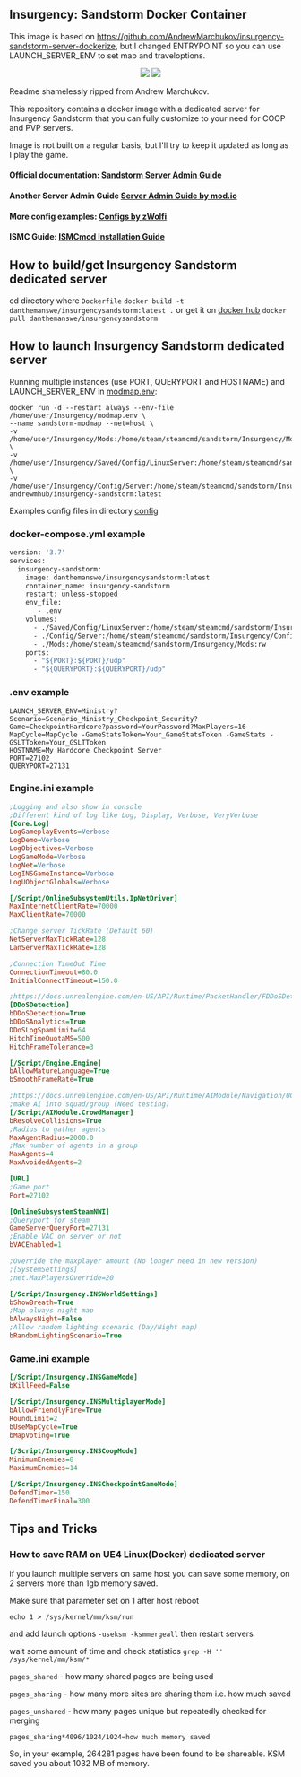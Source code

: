 ## Insurgency: Sandstorm Docker Container
This image is based on https://github.com/AndrewMarchukov/insurgency-sandstorm-server-dockerize, but I changed ENTRYPOINT so you can use LAUNCH_SERVER_ENV to set map and traveloptions.

<p align="center">
  <img src="https://github.com/DanTheManSWE/insurgency-sandstorm-server-dockerize/blob/master/sandstorm-logo.png">
  <img src="https://github.com/DanTheManSWE/insurgency-sandstorm-server-dockerize/blob/master/docker-logo.png"
</p>
</p>



Readme shamelessly ripped from Andrew Marchukov.

This repository contains a docker image with a dedicated server for Insurgency Sandstorm that you can fully customize to your need for COOP and PVP servers.

Image is not built on a regular basis, but I'll try to keep it updated as long as I play the game.
#### Official documentation: [Sandstorm Server Admin Guide](https://sandstorm-support.newworldinteractive.com/hc/en-us/articles/360049211072-Server-Admin-Guide)
#### Another Server Admin Guide [Server Admin Guide by mod.io](https://insurgencysandstorm.mod.io/guides/server-admin-guide)
#### More config examples: [Configs by zWolfi](https://github.com/zWolfi/INS_Sandstorm)
#### ISMC Guide: [ISMCmod Installation Guide](https://insurgencysandstorm.mod.io/guides/ismcmod-installation-guide)

## How to build/get Insurgency Sandstorm dedicated server
cd directory where ```Dockerfile```
```docker build -t danthemanswe/insurgencysandstorm:latest .``` or get it on [docker hub](https://hub.docker.com/r/danthemanswe/insurgencysandstorm) ```docker pull danthemanswe/insurgencysandstorm```
## How to launch Insurgency Sandstorm dedicated server
Running multiple instances (use PORT, QUERYPORT and HOSTNAME) and LAUNCH_SERVER_ENV in [modmap.env](https://github.com/AndrewMarchukov/insurgency-sandstorm-server-dockerize/blob/master/modmap.env): 
```
docker run -d --restart always --env-file /home/user/Insurgency/modmap.env \
--name sandstorm-modmap --net=host \
-v /home/user/Insurgency/Mods:/home/steam/steamcmd/sandstorm/Insurgency/Mods:rw \
-v /home/user/Insurgency/Saved/Config/LinuxServer:/home/steam/steamcmd/sandstorm/Insurgency/Saved/Config/LinuxServer:ro \
-v /home/user/Insurgency/Config/Server:/home/steam/steamcmd/sandstorm/Insurgency/Config/Server:ro andrewmhub/insurgency-sandstorm:latest
```
Examples config files in directory [config](https://github.com/AndrewMarchukov/insurgency-sandstorm-server-dockerize/tree/master/config)

### docker-compose.yml example
```dockerfile
version: '3.7'
services:
  insurgency-sandstorm:
    image: danthemanswe/insurgencysandstorm:latest
    container_name: insurgency-sandstorm
    restart: unless-stopped
    env_file:
       - .env
    volumes:
      - ./Saved/Config/LinuxServer:/home/steam/steamcmd/sandstorm/Insurgency/Saved/Config/LinuxServer:rw
      - ./Config/Server:/home/steam/steamcmd/sandstorm/Insurgency/Config/Server:rw
      - ./Mods:/home/steam/steamcmd/sandstorm/Insurgency/Mods:rw
    ports:
      - "${PORT}:${PORT}/udp"
      - "${QUERYPORT}:${QUERYPORT}/udp"
```
### .env example

```.env
LAUNCH_SERVER_ENV=Ministry?Scenario=Scenario_Ministry_Checkpoint_Security?Game=CheckpointHardcore?password=YourPassword?MaxPlayers=16 -MapCycle=MapCycle -GameStatsToken=Your_GameStatsToken -GameStats -GSLTToken=Your_GSLTToken
HOSTNAME=My Hardcore Checkpoint Server
PORT=27102
QUERYPORT=27131
```

### Engine.ini example
```.ini
;Logging and also show in console
;Different kind of log like Log, Display, Verbose, VeryVerbose
[Core.Log]
LogGameplayEvents=Verbose
LogDemo=Verbose
LogObjectives=Verbose
LogGameMode=Verbose
LogNet=Verbose
LogINSGameInstance=Verbose
LogUObjectGlobals=Verbose

[/Script/OnlineSubsystemUtils.IpNetDriver]
MaxInternetClientRate=70000
MaxClientRate=70000

;Change server TickRate (Default 60)
NetServerMaxTickRate=128
LanServerMaxTickRate=128

;Connection TimeOut Time
ConnectionTimeout=80.0
InitialConnectTimeout=150.0

;https://docs.unrealengine.com/en-US/API/Runtime/PacketHandler/FDDoSDetection/index.html
[DDoSDetection]
bDDoSDetection=True
bDDoSAnalytics=True
DDoSLogSpamLimit=64
HitchTimeQuotaMS=500
HitchFrameTolerance=3

[/Script/Engine.Engine]
bAllowMatureLanguage=True
bSmoothFrameRate=True

;https://docs.unrealengine.com/en-US/API/Runtime/AIModule/Navigation/UCrowdManager/index.html
;make AI into squad/group (Need testing)
[/Script/AIModule.CrowdManager]
bResolveCollisions=True
;Radius to gather agents
MaxAgentRadius=2000.0
;Max number of agents in a group
MaxAgents=4
MaxAvoidedAgents=2

[URL]
;Game port
Port=27102

[OnlineSubsystemSteamNWI]
;Queryport for steam
GameServerQueryPort=27131
;Enable VAC on server or not
bVACEnabled=1

;Override the maxplayer amount (No longer need in new version)
;[SystemSettings]
;net.MaxPlayersOverride=20

[/Script/Insurgency.INSWorldSettings]
bShowBreath=True
;Map always night map
bAlwaysNight=False
;Allow random lighting scenario (Day/Night map)
bRandomLightingScenario=True

```

### Game.ini example
```.ini
[/Script/Insurgency.INSGameMode]
bKillFeed=False

[/Script/Insurgency.INSMultiplayerMode]
bAllowFriendlyFire=True
RoundLimit=2
bUseMapCycle=True
bMapVoting=True

[/Script/Insurgency.INSCoopMode]
MinimumEnemies=8
MaximumEnemies=14

[/Script/Insurgency.INSCheckpointGameMode]
DefendTimer=150
DefendTimerFinal=300

```

## Tips and Tricks
### How to save RAM on UE4 Linux(Docker) dedicated server

if you launch multiple servers on same host you can save some memory, on 2 servers more than 1gb memory saved.

Make sure that parameter set on 1 after host reboot

```echo 1 > /sys/kernel/mm/ksm/run```

and add launch options ```-useksm -ksmmergeall``` then restart servers

wait some amount of time and check statistics ```grep -H '' /sys/kernel/mm/ksm/*```

```pages_shared``` - how many shared pages are being used

```pages_sharing``` - how many more sites are sharing them i.e. how much saved

```pages_unshared``` - how many pages unique but repeatedly checked for merging

```pages_sharing*4096/1024/1024=how much memory saved```

So, in your example, 264281 pages have been found to be shareable. KSM saved you about 1032 MB of memory.
